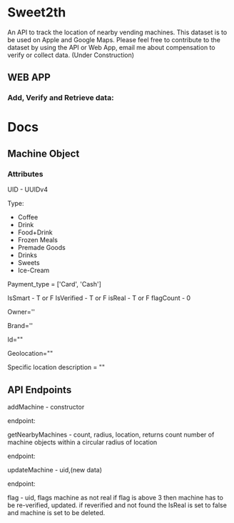 # Sweet2th
An API to track the location of nearby vending machines. This dataset is to be used on Apple and Google Maps. Please feel free to contribute to the dataset by using the API or Web App, email me about compensation to verify or collect data. (Under Construction)


## WEB APP


### Add, Verify and Retrieve data: 

# Docs

## Machine Object

### Attributes

UID - UUIDv4

Type:
- Coffee
- Drink
- Food+Drink
- Frozen Meals
- Premade Goods
- Drinks
- Sweets
- Ice-Cream

Payment_type = ['Card', 'Cash']

IsSmart - T or F
IsVerified - T or F
isReal - T or F
flagCount - 0

Owner=''

Brand=''

Id=""

Geolocation=""

Specific location description = ""

## API Endpoints

addMachine - constructor

endpoint:

getNearbyMachines - count, radius, location, returns count number of machine objects within a circular radius of location

endpoint:

updateMachine - uid,(new data)

endpoint:

flag - uid, flags machine as not real if flag is above 3 then machine has to be re-verified, updated. if reverified and not found the IsReal is set to false and machine is set to be deleted. 


